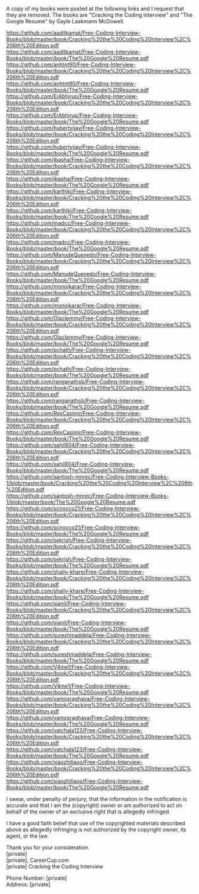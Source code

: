 A copy of my books were posted at the following links and I request that they are removed.  The books are "Cracking the Coding Interview" and "The Google Resume" by Gayle Laakmann McDowell.    

https://github.com/aaditkamat/Free-Coding-Interview-Books/blob/master/book/Cracking%20the%20Coding%20Interview%2C%206th%20Edition.pdf  
https://github.com/aaditkamat/Free-Coding-Interview-Books/blob/master/book/The%20Google%20Resume.pdf  
https://github.com/anhtnt90/Free-Coding-Interview-Books/blob/master/book/Cracking%20the%20Coding%20Interview%2C%206th%20Edition.pdf  
https://github.com/anhtnt90/Free-Coding-Interview-Books/blob/master/book/The%20Google%20Resume.pdf  
https://github.com/ErAbhirup/Free-Coding-Interview-Books/blob/master/book/Cracking%20the%20Coding%20Interview%2C%206th%20Edition.pdf  
https://github.com/ErAbhirup/Free-Coding-Interview-Books/blob/master/book/The%20Google%20Resume.pdf  
https://github.com/hubertvijay/Free-Coding-Interview-Books/blob/master/book/Cracking%20the%20Coding%20Interview%2C%206th%20Edition.pdf  
https://github.com/hubertvijay/Free-Coding-Interview-Books/blob/master/book/The%20Google%20Resume.pdf  
https://github.com/jbasha/Free-Coding-Interview-Books/blob/master/book/Cracking%20the%20Coding%20Interview%2C%206th%20Edition.pdf  
https://github.com/jbasha/Free-Coding-Interview-Books/blob/master/book/The%20Google%20Resume.pdf  
https://github.com/karthiki/Free-Coding-Interview-Books/blob/master/book/Cracking%20the%20Coding%20Interview%2C%206th%20Edition.pdf  
https://github.com/karthiki/Free-Coding-Interview-Books/blob/master/book/The%20Google%20Resume.pdf  
https://github.com/madcc/Free-Coding-Interview-Books/blob/master/book/Cracking%20the%20Coding%20Interview%2C%206th%20Edition.pdf  
https://github.com/madcc/Free-Coding-Interview-Books/blob/master/book/The%20Google%20Resume.pdf  
https://github.com/ManudeQuevedo/Free-Coding-Interview-Books/blob/master/book/Cracking%20the%20Coding%20Interview%2C%206th%20Edition.pdf  
https://github.com/ManudeQuevedo/Free-Coding-Interview-Books/blob/master/book/The%20Google%20Resume.pdf  
https://github.com/monojkarar/Free-Coding-Interview-Books/blob/master/book/Cracking%20the%20Coding%20Interview%2C%206th%20Edition.pdf  
https://github.com/monojkarar/Free-Coding-Interview-Books/blob/master/book/The%20Google%20Resume.pdf  
https://github.com/Olaclemmy/Free-Coding-Interview-Books/blob/master/book/Cracking%20the%20Coding%20Interview%2C%206th%20Edition.pdf  
https://github.com/Olaclemmy/Free-Coding-Interview-Books/blob/master/book/The%20Google%20Resume.pdf  
https://github.com/pchath/Free-Coding-Interview-Books/blob/master/book/Cracking%20the%20Coding%20Interview%2C%206th%20Edition.pdf  
https://github.com/pchath/Free-Coding-Interview-Books/blob/master/book/The%20Google%20Resume.pdf  
https://github.com/ranganathsb/Free-Coding-Interview-Books/blob/master/book/Cracking%20the%20Coding%20Interview%2C%206th%20Edition.pdf  
https://github.com/ranganathsb/Free-Coding-Interview-Books/blob/master/book/The%20Google%20Resume.pdf  
https://github.com/RexCasimir/Free-Coding-Interview-Books/blob/master/book/Cracking%20the%20Coding%20Interview%2C%206th%20Edition.pdf  
https://github.com/RexCasimir/Free-Coding-Interview-Books/blob/master/book/The%20Google%20Resume.pdf  
https://github.com/sahil804/Free-Coding-Interview-Books/blob/master/book/Cracking%20the%20Coding%20Interview%2C%206th%20Edition.pdf  
https://github.com/sahil804/Free-Coding-Interview-Books/blob/master/book/The%20Google%20Resume.pdf  
https://github.com/santosh-mnrec/Free-Coding-Interview-Books-1/blob/master/book/Cracking%20the%20Coding%20Interview%2C%206th%20Edition.pdf  
https://github.com/santosh-mnrec/Free-Coding-Interview-Books-1/blob/master/book/The%20Google%20Resume.pdf  
https://github.com/scirocco21/Free-Coding-Interview-Books/blob/master/book/Cracking%20the%20Coding%20Interview%2C%206th%20Edition.pdf  
https://github.com/scirocco21/Free-Coding-Interview-Books/blob/master/book/The%20Google%20Resume.pdf  
https://github.com/sekrish/Free-Coding-Interview-Books/blob/master/book/Cracking%20the%20Coding%20Interview%2C%206th%20Edition.pdf  
https://github.com/sekrish/Free-Coding-Interview-Books/blob/master/book/The%20Google%20Resume.pdf  
https://github.com/shaily-khare/Free-Coding-Interview-Books/blob/master/book/Cracking%20the%20Coding%20Interview%2C%206th%20Edition.pdf  
https://github.com/shaily-khare/Free-Coding-Interview-Books/blob/master/book/The%20Google%20Resume.pdf  
https://github.com/sianil/Free-Coding-Interview-Books/blob/master/book/Cracking%20the%20Coding%20Interview%2C%206th%20Edition.pdf  
https://github.com/sianil/Free-Coding-Interview-Books/blob/master/book/The%20Google%20Resume.pdf  
https://github.com/sureshmaddela/Free-Coding-Interview-Books/blob/master/book/Cracking%20the%20Coding%20Interview%2C%206th%20Edition.pdf  
https://github.com/sureshmaddela/Free-Coding-Interview-Books/blob/master/book/The%20Google%20Resume.pdf  
https://github.com/V4me1/Free-Coding-Interview-Books/blob/master/book/Cracking%20the%20Coding%20Interview%2C%206th%20Edition.pdf  
https://github.com/V4me1/Free-Coding-Interview-Books/blob/master/book/The%20Google%20Resume.pdf  
https://github.com/vamosraghava/Free-Coding-Interview-Books/blob/master/book/Cracking%20the%20Coding%20Interview%2C%206th%20Edition.pdf  
https://github.com/vamosraghava/Free-Coding-Interview-Books/blob/master/book/The%20Google%20Resume.pdf  
https://github.com/vatchala123/Free-Coding-Interview-Books/blob/master/book/Cracking%20the%20Coding%20Interview%2C%206th%20Edition.pdf  
https://github.com/vatchala123/Free-Coding-Interview-Books/blob/master/book/The%20Google%20Resume.pdf  
https://github.com/xiaozhiliaoo/Free-Coding-Interview-Books/blob/master/book/Cracking%20the%20Coding%20Interview%2C%206th%20Edition.pdf  
https://github.com/xiaozhiliaoo/Free-Coding-Interview-Books/blob/master/book/The%20Google%20Resume.pdf  

I swear, under penalty of perjury, that the information in the notification is accurate and that I am the (copyright) owner or am authorized to act on behalf of the owner of an exclusive right that is allegedly infringed.  

I have a good faith belief that use of the copyrighted materials described above as allegedly infringing is not authorized by the copyright owner, its agent, or the law.  

Thank you for your consideration.  
[private]  
[private], CareerCup.com  
[private] Cracking the Coding Interview  

Phone Number: [private]  
Address: [private]  
